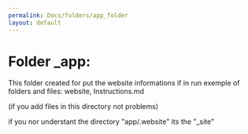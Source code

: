```yaml
---
permalink: Docs/folders/app_folder
layout: default
---
```


<h1>Folder _app:</h1>

This folder created for put the website informations if in run exemple of folders and files: website, Instructions.md

(if you add files in this directory not problems)

if you nor understant the directory "app/.website" its the "\_site"

